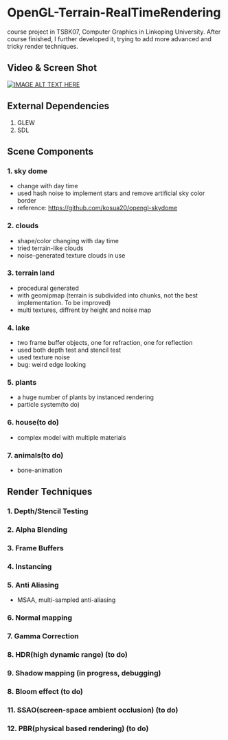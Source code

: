 # OpenGL-Terrain-RealTimeRendering
course project in TSBK07, Computer Graphics in Linkoping University. After course finished, I further developed it, trying to add more advanced and tricky render techniques.

## Video & Screen Shot

[![IMAGE ALT TEXT HERE](http://img.youtube.com/vi/MGzww-jvLck/0.jpg)](https://youtu.be/MGzww-jvLck)

## External Dependencies

1. GLEW
2. SDL

## Scene Components

### 1. sky dome
* change with day time
* used hash noise to implement stars and remove artificial sky color border
* reference: https://github.com/kosua20/opengl-skydome

### 2. clouds
* shape/color changing with day time
* tried terrain-like clouds
* noise-generated texture clouds in use

### 3. terrain land
* procedural generated
* with geomipmap (terrain is subdivided into chunks, not the best implementation. To be improved)
* multi textures, diffrent by height and noise map

### 4. lake
* two frame buffer objects, one for refraction, one for reflection
* used both depth test and stencil test
* used texture noise
* bug: weird edge looking

### 5. plants
* a huge number of plants by instanced rendering
* particle system(to do)

### 6. house(to do)
* complex model with multiple materials

### 7. animals(to do)
* bone-animation

## Render Techniques

### 1. Depth/Stencil Testing

### 2. Alpha Blending

### 3. Frame Buffers

### 4. Instancing

### 5. Anti Aliasing
* MSAA, multi-sampled anti-aliasing

### 6. Normal mapping

### 7. Gamma Correction

### 8. HDR(high dynamic range) (to do)

### 9. Shadow mapping (in progress, debugging)

### 8. Bloom effect (to do)

### 11. SSAO(screen-space ambient occlusion) (to do)

### 12. PBR(physical based rendering) (to do)
